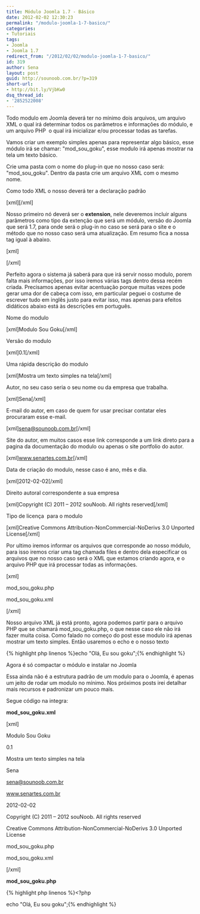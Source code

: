 ```yaml
---
title: Módulo Joomla 1.7 - Básico
date: 2012-02-02 12:30:23
permalink: "/modulo-joomla-1-7-basico/"
categories:
- Tutoriais
tags:
- Joomla
- Joomla 1.7
redirect_from: "/2012/02/02/modulo-joomla-1-7-basico/"
id: 319
author: Sena
layout: post
guid: http://sounoob.com.br/?p=319
short-url:
- http://bit.ly/VjbKw0
dsq_thread_id:
- '2852522008'
---
```


Todo modulo em Joomla deverá ter no mínimo dois arquivos, um arquivo XML o qual irá determinar todos os parâmetros e informações do módulo, e um arquivo PHP  o qual irá inicializar e/ou processar todas as tarefas.

Vamos criar um exemplo simples apenas para representar algo básico, esse módulo irá se chamar: "mod\_sou\_goku", esse modulo irá apenas mostrar na tela um texto básico.<!--more-->

Crie uma pasta com o nome do plug-in que no nosso caso será:  "mod\_sou\_goku". Dentro da pasta crie um arquivo XML com o mesmo nome.

Como todo XML o nosso deverá ter a declaração padrão

[xml]<?xml version="1.0" encoding="utf-8"?>[/xml]

Nosso primeiro nó deverá ser o **extension**, nele deveremos incluir alguns parâmetros como tipo da extenção que será um módulo, versão do Joomla que será 1.7, para onde será o plug-in no caso se será para o site e o método que no nosso caso será uma atualização. Em resumo fica a nossa tag igual à abaixo.

[xml]<extension type="module" version="1.7" client="site" method="upgrade">
  
</extension>[/xml]

Perfeito agora o sistema já saberá para que irá servir nosso modulo, porem falta mais informações, por isso iremos várias tags dentro dessa recém criada. Precisamos apenas evitar acentuação porque muitas vezes pode gerar uma dor de cabeça com isso, em particular peguei o costume de escrever tudo em inglês justo para evitar isso, mas apenas para efeitos didáticos abaixo está às descrições em português.

Nome do modulo

[xml]<name>Modulo Sou Goku</name>[/xml]

Versão do modulo

[xml]<version>0.1</version>[/xml]

Uma rápida descrição do modulo

[xml]<description>Mostra um texto simples na tela</description>[/xml]

Autor, no seu caso seria o seu nome ou da empresa que trabalha.

[xml]<author>Sena</author>[/xml]

E-mail do autor, em caso de quem for usar precisar contatar eles procuraram esse e-mail.

[xml]<authorEmail>sena@sounoob.com.br</authorEmail>[/xml]

Site do autor, em muitos casos esse link corresponde a um link direto para a pagina da documentação do modulo ou apenas o site portfolio do autor.

[xml]<authorUrl>www.senartes.com.br</authorUrl>[/xml]

Data de criação do modulo, nesse caso é ano, mês e dia.

[xml]<creationDate>2012-02-02</creationDate>[/xml]

Direito autoral correspondente a sua empresa

[xml]<copyright>Copyright (C) 2011 – 2012 souNoob. All rights reserved</copyright>[/xml]

Tipo de licença  para o modulo

[xml]<license>Creative Commons Attribution-NonCommercial-NoDerivs 3.0 Unported License</license>[/xml]

Por ultimo iremos informar os arquivos que corresponde ao nosso módulo, para isso iremos criar uma tag chamada files e dentro dela especificar os arquivos que no nosso caso será o XML que estamos criando agora, e o arquivo PHP que irá processar todas as informações.

[xml]<files>
      
<filename module="mod\_sou\_goku">mod\_sou\_goku.php</filename>
      
<filename>mod\_sou\_goku.xml</filename>
  
</files>[/xml]

Nosso arquivo XML já está pronto, agora podemos partir para o arquivo PHP que se chamará mod\_sou\_goku.php, o que nesse caso ele não irá fazer muita coisa. Como falado no começo do post esse modulo irá apenas mostrar um texto simples. Então usaremos o echo e o nosso texto

{% highlight php linenos %}echo "Olá, Eu sou goku";{% endhighlight %} 

Agora é só compactar o módulo e instalar no Joomla

Essa ainda não é a estrutura padrão de um modulo para o Joomla, é apenas um jeito de rodar um modulo no mínimo. Nos próximos posts irei detalhar mais recursos e padronizar um pouco mais.

Segue código na integra:

**mod\_sou\_goku.xml**

[xml]<?xml version="1.0" encoding="utf-8"?>
  
<extension type="module" version="1.7" client="site" method="upgrade">
  
<name>Modulo Sou Goku</name>
  
<version>0.1</version>
  
<description>Mostra um texto simples na tela</description>
  
<author>Sena</author>
  
<authorEmail>sena@sounoob.com.br</authorEmail>
  
<authorUrl>www.senartes.com.br</authorUrl>
  
<creationDate>2012-02-02</creationDate>
  
<copyright>Copyright (C) 2011 – 2012 souNoob. All rights reserved</copyright>
  
<license>Creative Commons Attribution-NonCommercial-NoDerivs 3.0 Unported License</license>
  
<files>
      
<filename module="mod\_sou\_goku">mod\_sou\_goku.php</filename>
      
<filename>mod\_sou\_goku.xml</filename>
  
</files>
  
</extension>[/xml]

**mod\_sou\_goku.php**

{% highlight php linenos %}<?php
  
echo "Olá, Eu sou goku";{% endhighlight %} 